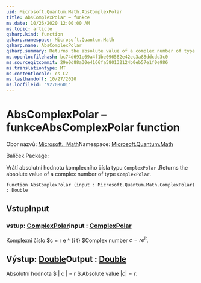 ```yaml
---
uid: Microsoft.Quantum.Math.AbsComplexPolar
title: AbsComplexPolar – funkce
ms.date: 10/26/2020 12:00:00 AM
ms.topic: article
qsharp.kind: function
qsharp.namespace: Microsoft.Quantum.Math
qsharp.name: AbsComplexPolar
qsharp.summary: Returns the absolute value of a complex number of type `ComplexPolar`.
ms.openlocfilehash: bc74d691e69a4f1be096582e42ec3a88ddcdd3c0
ms.sourcegitcommit: 29e0d88a30e4166fa580132124b0eb57e1f0e986
ms.translationtype: MT
ms.contentlocale: cs-CZ
ms.lasthandoff: 10/27/2020
ms.locfileid: "92708601"
---
```

# <a name="abscomplexpolar-function"></a><span data-ttu-id="e3133-102">AbsComplexPolar – funkce</span><span class="sxs-lookup"><span data-stu-id="e3133-102">AbsComplexPolar function</span></span>

<span data-ttu-id="e3133-103">Obor názvů: [Microsoft.. Math](xref:Microsoft.Quantum.Math)</span><span class="sxs-lookup"><span data-stu-id="e3133-103">Namespace: [Microsoft.Quantum.Math](xref:Microsoft.Quantum.Math)</span></span>

<span data-ttu-id="e3133-104">Balíček [](https://nuget.org/packages/)</span><span class="sxs-lookup"><span data-stu-id="e3133-104">Package: [](https://nuget.org/packages/)</span></span>


<span data-ttu-id="e3133-105">Vrátí absolutní hodnotu komplexního čísla typu `ComplexPolar` .</span><span class="sxs-lookup"><span data-stu-id="e3133-105">Returns the absolute value of a complex number of type `ComplexPolar`.</span></span>

```qsharp
function AbsComplexPolar (input : Microsoft.Quantum.Math.ComplexPolar) : Double
```


## <a name="input"></a><span data-ttu-id="e3133-106">Vstup</span><span class="sxs-lookup"><span data-stu-id="e3133-106">Input</span></span>

### <a name="input--complexpolar"></a><span data-ttu-id="e3133-107">vstup: [ComplexPolar](xref:Microsoft.Quantum.Math.ComplexPolar)</span><span class="sxs-lookup"><span data-stu-id="e3133-107">input : [ComplexPolar](xref:Microsoft.Quantum.Math.ComplexPolar)</span></span>

<span data-ttu-id="e3133-108">Komplexní číslo $c = r e ^ {i t} $</span><span class="sxs-lookup"><span data-stu-id="e3133-108">Complex number $c = r e^{i t}$.</span></span>



## <a name="output--double"></a><span data-ttu-id="e3133-109">Výstup: [Double](xref:microsoft.quantum.lang-ref.double)</span><span class="sxs-lookup"><span data-stu-id="e3133-109">Output : [Double](xref:microsoft.quantum.lang-ref.double)</span></span>

<span data-ttu-id="e3133-110">Absolutní hodnota $ | c | = r $.</span><span class="sxs-lookup"><span data-stu-id="e3133-110">Absolute value $|c| = r$.</span></span>